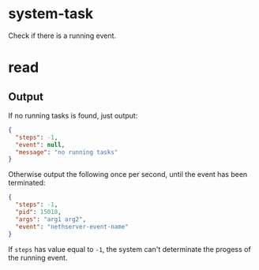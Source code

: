 # system-task

Check if there is a running event.

# read

## Output

If no running tasks is found, just output:
```json
{
  "steps": -1,
  "event": null,
  "message": "no running tasks"
}
```

Otherwise output the following once per second, until the
event has been terminated:
```json
{
  "steps": -1,
  "pid": 15018,
  "args": "arg1 arg2",
  "event": "nethserver-event-name"
}
```

If `steps` has value equal to `-1`, the system can't determinate
the progess of the running event.
